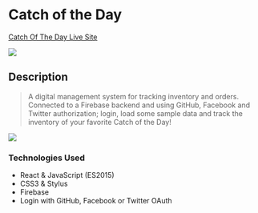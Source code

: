 Catch of the Day
================

[Catch Of The Day Live Site](https://brandonb81.github.io/catch-of-the-day/)

![](https://media.giphy.com/media/HlZOt2MAQSmaI/giphy.gif)

## Description

> A digital management system for tracking inventory and orders.  Connected to a Firebase backend and using GitHub, Facebook and Twitter authorization; login, load some sample data and track the inventory of your favorite Catch of the Day!

![](https://media.giphy.com/media/QM5GJO6J8lDfa/giphy.gif)

### Technologies Used

* React & JavaScript (ES2015)
* CSS3 & Stylus
* Firebase
* Login with GitHub, Facebook or Twitter OAuth


